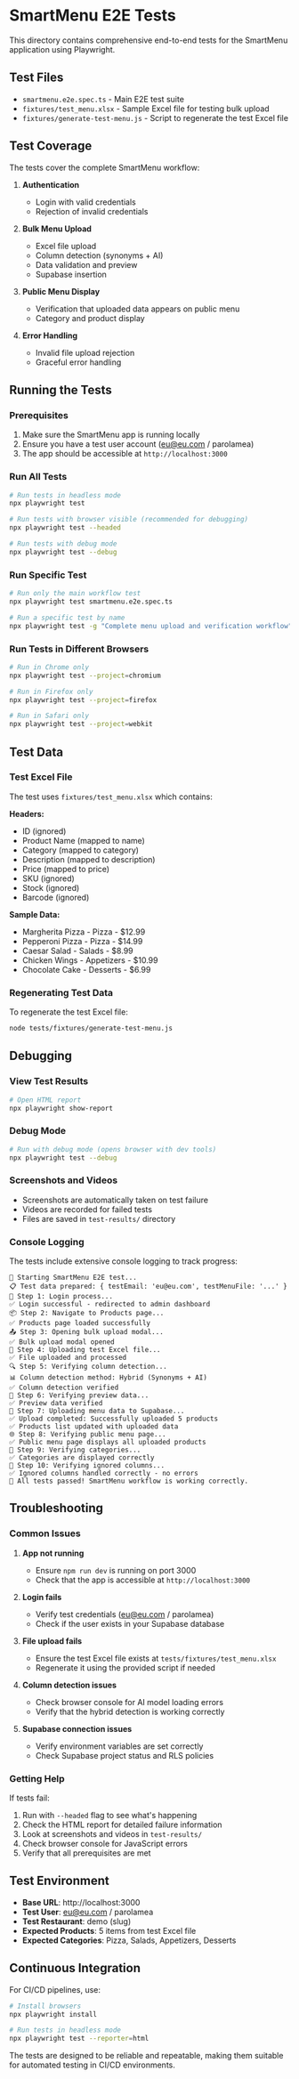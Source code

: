 # SmartMenu E2E Tests

This directory contains comprehensive end-to-end tests for the SmartMenu application using Playwright.

## Test Files

- `smartmenu.e2e.spec.ts` - Main E2E test suite
- `fixtures/test_menu.xlsx` - Sample Excel file for testing bulk upload
- `fixtures/generate-test-menu.js` - Script to regenerate the test Excel file

## Test Coverage

The tests cover the complete SmartMenu workflow:

1. **Authentication**
   - Login with valid credentials
   - Rejection of invalid credentials

2. **Bulk Menu Upload**
   - Excel file upload
   - Column detection (synonyms + AI)
   - Data validation and preview
   - Supabase insertion

3. **Public Menu Display**
   - Verification that uploaded data appears on public menu
   - Category and product display

4. **Error Handling**
   - Invalid file upload rejection
   - Graceful error handling

## Running the Tests

### Prerequisites

1. Make sure the SmartMenu app is running locally
2. Ensure you have a test user account (eu@eu.com / parolamea)
3. The app should be accessible at `http://localhost:3000`

### Run All Tests

```bash
# Run tests in headless mode
npx playwright test

# Run tests with browser visible (recommended for debugging)
npx playwright test --headed

# Run tests with debug mode
npx playwright test --debug
```

### Run Specific Test

```bash
# Run only the main workflow test
npx playwright test smartmenu.e2e.spec.ts

# Run a specific test by name
npx playwright test -g "Complete menu upload and verification workflow"
```

### Run Tests in Different Browsers

```bash
# Run in Chrome only
npx playwright test --project=chromium

# Run in Firefox only
npx playwright test --project=firefox

# Run in Safari only
npx playwright test --project=webkit
```

## Test Data

### Test Excel File

The test uses `fixtures/test_menu.xlsx` which contains:

**Headers:**
- ID (ignored)
- Product Name (mapped to name)
- Category (mapped to category)
- Description (mapped to description)
- Price (mapped to price)
- SKU (ignored)
- Stock (ignored)
- Barcode (ignored)

**Sample Data:**
- Margherita Pizza - Pizza - $12.99
- Pepperoni Pizza - Pizza - $14.99
- Caesar Salad - Salads - $8.99
- Chicken Wings - Appetizers - $10.99
- Chocolate Cake - Desserts - $6.99

### Regenerating Test Data

To regenerate the test Excel file:

```bash
node tests/fixtures/generate-test-menu.js
```

## Debugging

### View Test Results

```bash
# Open HTML report
npx playwright show-report
```

### Debug Mode

```bash
# Run with debug mode (opens browser with dev tools)
npx playwright test --debug
```

### Screenshots and Videos

- Screenshots are automatically taken on test failure
- Videos are recorded for failed tests
- Files are saved in `test-results/` directory

### Console Logging

The tests include extensive console logging to track progress:

```
🚀 Starting SmartMenu E2E test...
📋 Test data prepared: { testEmail: 'eu@eu.com', testMenuFile: '...' }
🔐 Step 1: Login process...
✅ Login successful - redirected to admin dashboard
📦 Step 2: Navigate to Products page...
✅ Products page loaded successfully
📤 Step 3: Opening bulk upload modal...
✅ Bulk upload modal opened
📁 Step 4: Uploading test Excel file...
✅ File uploaded and processed
🔍 Step 5: Verifying column detection...
📊 Column detection method: Hybrid (Synonyms + AI)
✅ Column detection verified
👀 Step 6: Verifying preview data...
✅ Preview data verified
🚀 Step 7: Uploading menu data to Supabase...
✅ Upload completed: Successfully uploaded 5 products
✅ Products list updated with uploaded data
🌐 Step 8: Verifying public menu page...
✅ Public menu page displays all uploaded products
📂 Step 9: Verifying categories...
✅ Categories are displayed correctly
🚫 Step 10: Verifying ignored columns...
✅ Ignored columns handled correctly - no errors
🎉 All tests passed! SmartMenu workflow is working correctly.
```

## Troubleshooting

### Common Issues

1. **App not running**
   - Ensure `npm run dev` is running on port 3000
   - Check that the app is accessible at `http://localhost:3000`

2. **Login fails**
   - Verify test credentials (eu@eu.com / parolamea)
   - Check if the user exists in your Supabase database

3. **File upload fails**
   - Ensure the test Excel file exists at `tests/fixtures/test_menu.xlsx`
   - Regenerate it using the provided script if needed

4. **Column detection issues**
   - Check browser console for AI model loading errors
   - Verify that the hybrid detection is working correctly

5. **Supabase connection issues**
   - Verify environment variables are set correctly
   - Check Supabase project status and RLS policies

### Getting Help

If tests fail:

1. Run with `--headed` flag to see what's happening
2. Check the HTML report for detailed failure information
3. Look at screenshots and videos in `test-results/`
4. Check browser console for JavaScript errors
5. Verify that all prerequisites are met

## Test Environment

- **Base URL**: http://localhost:3000
- **Test User**: eu@eu.com / parolamea
- **Test Restaurant**: demo (slug)
- **Expected Products**: 5 items from test Excel file
- **Expected Categories**: Pizza, Salads, Appetizers, Desserts

## Continuous Integration

For CI/CD pipelines, use:

```bash
# Install browsers
npx playwright install

# Run tests in headless mode
npx playwright test --reporter=html
```

The tests are designed to be reliable and repeatable, making them suitable for automated testing in CI/CD environments.
